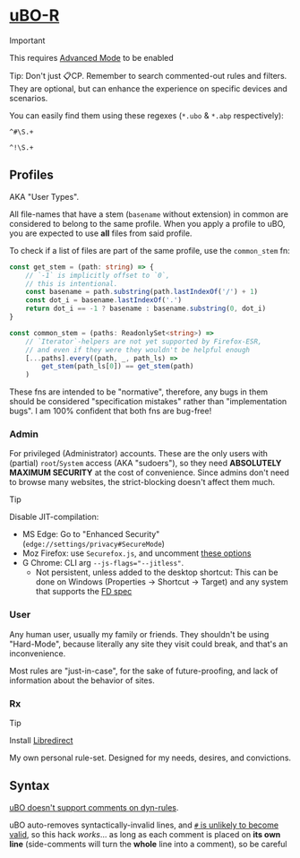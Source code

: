 # [uBO-R](https://github.com/gorhill/uBlock/wiki/Dashboard:-My-rules)
> [!important]
> This requires [Advanced Mode](https://github.com/gorhill/uBlock/wiki/Advanced-user-features) to be enabled

Tip: Don't just 📋CP. Remember to search commented-out rules and filters. They are optional, but can enhance the experience on specific devices and scenarios.

You can easily find them using these regexes (`*.ubo` & `*.abp` respectively):
```regex
^#\S.+
```
```regex
^!\S.+
```

## Profiles
AKA "User Types".

All file-names that have a stem (`basename` without extension) in common are considered to belong to the same profile. When you apply a profile to uBO, you are expected to use **all** files from said profile.

To check if a list of files are part of the same profile, use the `common_stem` fn:
```ts
const get_stem = (path: string) => {
	// `-1` is implicitly offset to `0`,
	// this is intentional.
	const basename = path.substring(path.lastIndexOf('/') + 1)
	const dot_i = basename.lastIndexOf('.')
	return dot_i == -1 ? basename : basename.substring(0, dot_i)
}

const common_stem = (paths: ReadonlySet<string>) =>
	// `Iterator`-helpers are not yet supported by Firefox-ESR,
	// and even if they were they wouldn't be helpful enough
	[...paths].every((path, _, path_ls) =>
		get_stem(path_ls[0]) == get_stem(path)
	)
```
These fns are intended to be "normative", therefore, any bugs in them should be considered "specification mistakes" rather than "implementation bugs". I am 100% confident that both fns are bug-free!

### Admin
For privileged (Administrator) accounts. These are the only users with (partial) `root`/`System` access (AKA "sudoers"), so they need **ABSOLUTELY MAXIMUM SECURITY** at the cost of convenience. Since admins don't need to browse many websites, the strict-blocking doesn't affect them much.

> [!tip]
> Disable JIT-compilation:
> - MS Edge: Go to "Enhanced Security" (`edge://settings/privacy#SecureMode`)
> - Moz Firefox: use `Securefox.js`, and uncomment [these options](https://github.com/yokoffing/Betterfox/blob/c5fca2dbf7289c8dbce901c040683f3cdfdd7926/Securefox.js#L1131-L1162)
> - G Chrome: CLI arg `--js-flags="--jitless"`.
> 	- Not persistent, unless added to the desktop shortcut: This can be done on Windows (Properties -> Shortcut -> Target) and any system that supports the [FD spec](https://specifications.freedesktop.org/desktop-entry-spec/latest/ar01s07.html)

### User
Any human user, usually my family or friends. They shouldn't be using "Hard-Mode", because literally any site they visit could break, and that's an inconvenience.

Most rules are "just-in-case", for the sake of future-proofing, and lack of information about the behavior of sites.

### Rx
> [!tip]
> Install [Libredirect](https://github.com/libredirect/browser_extension)

My own personal rule-set. Designed for my needs, desires, and convictions.

## Syntax
[uBO doesn't support comments on dyn-rules](https://github.com/gorhill/uBlock/issues/333).

uBO auto-removes syntactically-invalid lines, and [`#` is unlikely to become valid](https://github.com/gorhill/uMatrix/issues/314#issuecomment-128793820), so this hack _works_... as long as each comment is placed on **its own line** (side-comments will turn the **whole** line into a comment), so be careful
